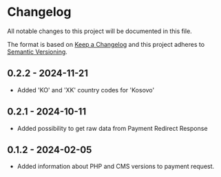 # Changelog

All notable changes to this project will be documented in this file.

The format is based on [Keep a Changelog](http://keepachangelog.com/en/1.0.0/)
and this project adheres to [Semantic Versioning](http://semver.org/spec/v2.0.0.html).

## 0.2.2 - 2024-11-21

- Added 'KO' and 'XK' country codes for 'Kosovo'

## 0.2.1 - 2024-10-11

- Added possibility to get raw data from Payment Redirect Response

## 0.1.2 - 2024-02-05

- Added information about PHP and CMS versions to payment request.
